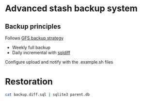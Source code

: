 # Advanced stash backup system

## Backup principles
Follows [GFS backup strategy](https://www.backblaze.com/blog/better-backup-practices-what-is-the-grandfather-father-son-approach/)

- Weekly full backup
- Daily incremental with [sqldiff](https://sqlite.org/sqldiff.html)

Configure upload and notify with the .example.sh files

# Restoration
```bash
cat backup.diff.sql | sqlite3 parent.db
```